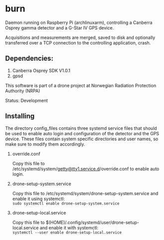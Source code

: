 # burn
Daemon running on Raspberry Pi (archlinuxarm), controlling a Canberra Osprey gamma detector and a G-Star IV GPS device.

Acquisitions and measurements are merged, saved to disk and optionally transferred over a TCP connection to the controlling application, crash.

## Dependencies:
1. Canberra Osprey SDK V1.0.1
2. gpsd

This software is part of a drone project at Norwegian Radiation Protection Authority (NRPA)

Status: Development

## Installing

The directory config_files contains three systemd service files that should be used to enable auto login 
and configuration of the detector and the GPS device. These files contain system specific directories and 
user names, so make sure to modify them accordingly.

1. override.conf

   Copy this file to /etc/systemd/system/getty@tty1.service.d/override.conf to enable auto login.

2. drone-setup-system.service

   Copy this file to /etc/systemd/system/drone-setup-system.service and enable it using systemctl:  
   `sudo systemctl enable drone-setup-system.service`

3. drone-setup-local.service

   Copy this file to $(HOME)/.config/systemd/user/drone-setup-local.service and enable it with systemctl:  
   `systemctl --user enable drone-setup-local.service`

